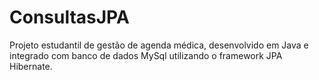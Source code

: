 # ConsultasJPA
 Projeto estudantil de gestão de agenda médica, desenvolvido em Java e integrado com banco de dados MySql utilizando o framework JPA Hibernate.
